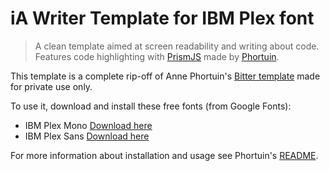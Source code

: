 # iA Writer Template for IBM Plex font

> A clean template aimed at screen readability and writing about code. Features code highlighting with [PrismJS](http://prismjs.com/) made by [Phortuin](https://phortuin.nl).

This template is a complete rip-off of Anne Phortuin's [Bitter template](https://github.com/phortuin/writer-bitter-template) made for private use only.

To use it, download and install these free fonts (from Google Fonts):

- IBM Plex Mono [Download here](https://fonts.google.com/specimen/IBM+Plex+Mono)
- IBM Plex Sans [Download here](https://fonts.google.com/specimen/IBM+Plex+Sans)

For more information about installation and usage see Phortuin's [README](https://github.com/phortuin/writer-bitter-template).
